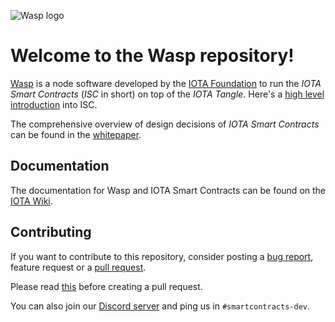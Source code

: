 ![Wasp logo](WASP_logo_dark.png)

# Welcome to the Wasp repository!

[Wasp](https://github.com/iotaledger/wasp) is a node software developed by the
[IOTA Foundation](http://iota.org) to run the _IOTA Smart Contracts_
(_ISC_ in short) on top of the _IOTA Tangle_.  Here's a [high level
introduction](https://blog.iota.org/an-introduction-to-iota-smart-contracts-16ea6f247936)
into ISC.

The comprehensive overview of design decisions of _IOTA Smart Contracts_ can be found in the
[whitepaper](https://github.com/iotaledger/wasp/raw/master/documentation/ISC_WP_Nov_10_2021.pdf).

## Documentation

The documentation for Wasp and IOTA Smart Contracts can be found on the [IOTA Wiki](https://wiki.iota.org/wasp/overview).

## Contributing

If you want to contribute to this repository, consider posting a [bug
report](https://github.com/iotaledger/wasp/issues/new-issue), feature request
or a [pull request](https://github.com/iotaledger/wasp/pulls/).

Please read [this](documentation/docs/contribute.md) before creating a pull request.

You can also join our [Discord server](https://discord.iota.org/) and ping us
in `#smartcontracts-dev`.
